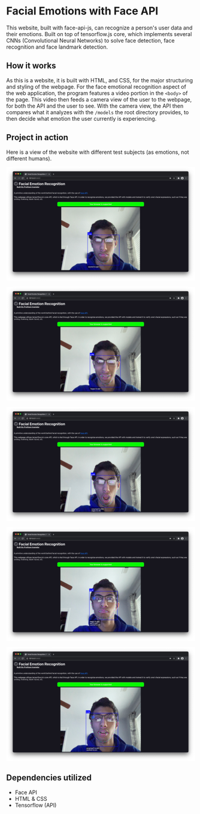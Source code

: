 # Facial Emotions with Face API
This website, built with face-api-js, can recognize a person's user data and their emotions. Built on top of tensorflow.js core, which implements several CNNs (Convolutional Neural Networks) to solve face detection, face recognition and face landmark detection.

## How it works
As this is a website, it is built with HTML, and CSS, for the major structuring and styling of the webpage. For the face emotional recognition aspect of the web application, the program features a video portion in the ```<body>``` of the page. This video then feeds a camera view of the user to the webpage, for both the API and the user to see. With the camera view, the API then compares what it analyzes with the ```/models``` the root directory provides, to then decide what emotion the user currently is experiencing. 

## Project in action
Here is a view of the website with different test subjects (as emotions, not different humans).

![](img/img1.PNG)

![](img/img2.PNG)

![](img/img3.PNG)

![](img/img4.PNG)

![](img/img5.PNG)

## Dependencies utilized
- Face API
- HTML & CSS
- Tensorflow (API)
